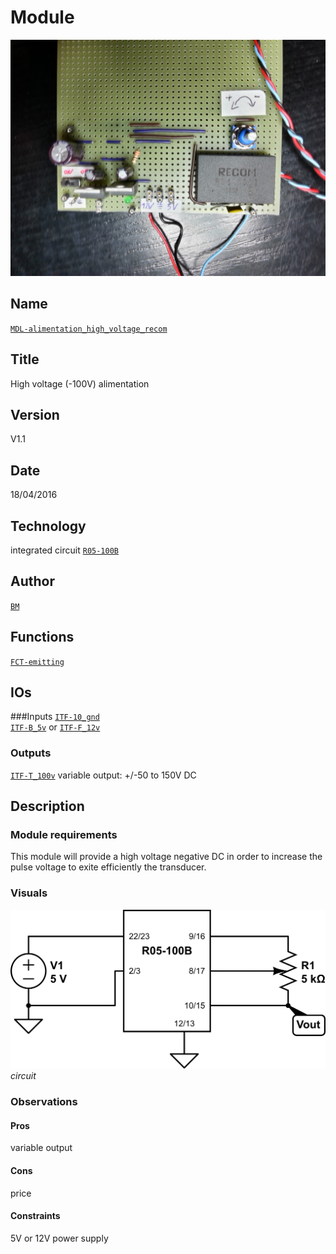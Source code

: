 # Module
![](viewme.jpg)

## Name
[`MDL-alimentation_high_voltage_recom`]()

## Title
High voltage (-100V) alimentation

## Version
V1.1  

## Date
18/04/2016  

## Technology
integrated circuit [`R05-100B`](http://www.digikey.fr/product-detail/fr/recom-power/R05-100B/945-2051-5-ND/3776798)  

## Author
[`BM`](../../contributors/CTB-bm)  

## Functions
[`FCT-emitting`](../../functions/FCT-sensing_emitting)  

## IOs
###Inputs
[`ITF-10_gnd`](../../interfaces/ITF-10_gnd)  
[`ITF-B_5v`](../../interfaces/ITF-B_5v) or [`ITF-F_12v`](../../interfaces/ITF-F_12v)  

### Outputs
[`ITF-T_100v`](../../interfaces/ITF-T_100v) variable output: +/-50 to 150V DC  

## Description

### Module requirements
This module will provide a high voltage negative DC in order to increase the pulse voltage to exite efficiently the transducer.  

### Visuals

![circuit](/modules/MDL-alimentation_high_voltage_recom/images/scheme_recom.png)  
*circuit*  

### Observations

#### Pros
variable output  
#### Cons
price  
#### Constraints
5V or 12V power supply  



